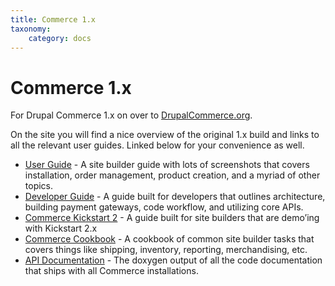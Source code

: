 ```yaml
---
title: Commerce 1.x
taxonomy:
    category: docs
---
```


# Commerce 1.x

For Drupal Commerce 1.x on over to [DrupalCommerce.org]. 

On the site you will find a nice overview of the original 1.x build and links to all the relevant user guides. Linked below for your convenience as well.

-  [User Guide] - A site builder guide with lots of screenshots that
   covers installation, order management, product creation, and a myriad
   of other topics.
-  [Developer Guide] - A guide built for developers that outlines
   architecture, building payment gateways, code workflow, and utilizing
   core APIs.
-  [Commerce Kickstart 2] - A guide built for site builders that are
   demo’ing with Kickstart 2.x
-  [Commerce Cookbook] - A cookbook of common site builder tasks that
   covers things like shipping, inventory, reporting, merchandising,
   etc.
-  [API Documentation] - The doxygen output of all the code
   documentation that ships with all Commerce installations.

[DrupalCommerce.org]: https://drupalcommerce.org/getting-started
[User Guide]: https://docs.drupalcommerce.org/commerce1/user-guide
[Developer Guide]: https://docs.drupalcommerce.org/commerce1/developer-guide
[Commerce Kickstart 2]: https://drupalcommerce.org/commerce-kickstart-2
[Commerce Cookbook]: https://drupalcommerce.org/site-builders-guide
[API Documentation]: http://api.drupalcommerce.org/
